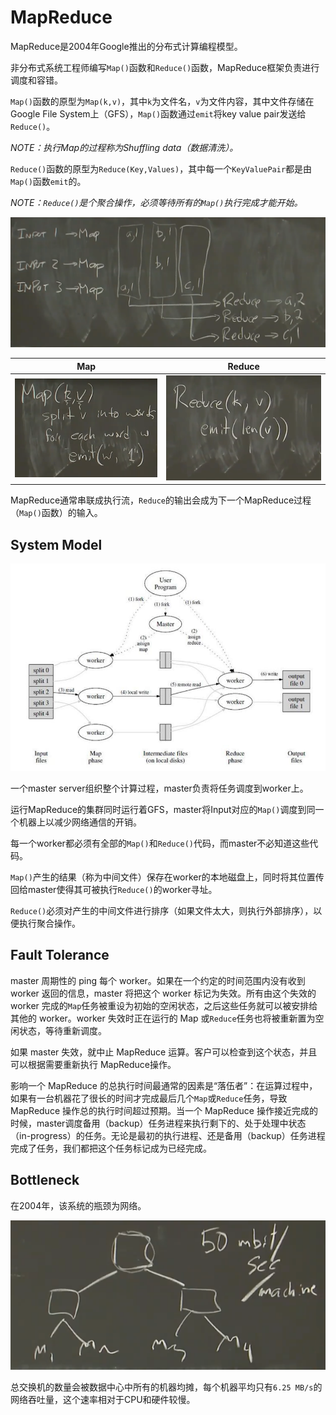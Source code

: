 # MapReduce

MapReduce是2004年Google推出的分布式计算编程模型。

非分布式系统工程师编写`Map()`函数和`Reduce()`函数，MapReduce框架负责进行调度和容错。

`Map()`函数的原型为`Map(k,v)`，其中`k`为文件名，`v`为文件内容，其中文件存储在Google File System上（GFS），`Map()`函数通过`emit`将key value pair发送给`Reduce()`。

*NOTE：执行Map的过程称为Shuffling data（数据清洗）。*

`Reduce()`函数的原型为`Reduce(Key,Values)`，其中每一个`KeyValuePair`都是由`Map()`函数`emit`的。

*NOTE：`Reduce()`是个聚合操作，必须等待所有的`Map()`执行完成才能开始。*

![F1](./F1.jpg)

|Map|Reduce|
|-|-|
|![F2](./F2.jpg)|![F3](./F3.jpg)|

MapReduce通常串联成执行流，`Reduce`的输出会成为下一个MapReduce过程（`Map()`函数）的输入。

## System Model

![F4](./F4.jpg)

一个master server组织整个计算过程，master负责将任务调度到worker上。

运行MapReduce的集群同时运行着GFS，master将Input对应的`Map()`调度到同一个机器上以减少网络通信的开销。

每一个worker都必须有全部的`Map()`和`Reduce()`代码，而master不必知道这些代码。

`Map()`产生的结果（称为中间文件）保存在worker的本地磁盘上，同时将其位置传回给master使得其可被执行`Reduce()`的worker寻址。

`Reduce()`必须对产生的中间文件进行排序（如果文件太大，则执行外部排序），以便执行聚合操作。

## Fault Tolerance

master 周期性的 ping 每个 worker。如果在一个约定的时间范围内没有收到 worker 返回的信息，master 将把这个 worker 标记为失效。所有由这个失效的 worker 完成的`Map`任务被重设为初始的空闲状态，之后这些任务就可以被安排给其他的 worker。worker 失效时正在运行的 Map 或`Reduce`任务也将被重新置为空闲状态，等待重新调度。

如果 master 失效，就中止 MapReduce 运算。客户可以检查到这个状态，并且可以根据需要重新执行 MapReduce操作。

影响一个 MapReduce 的总执行时间最通常的因素是“落伍者”：在运算过程中，如果有一台机器花了很长的时间才完成最后几个`Map`或`Reduce`任务，导致 MapReduce 操作总的执行时间超过预期。当一个 MapReduce 操作接近完成的时候，master调度备用（backup）任务进程来执行剩下的、处于处理中状态（in-progress）的任务。无论是最初的执行进程、还是备用（backup）任务进程完成了任务，我们都把这个任务标记成为已经完成。

## Bottleneck

在2004年，该系统的瓶颈为网络。

![F5](./F5.jpg)

总交换机的数量会被数据中心中所有的机器均摊，每个机器平均只有`6.25 MB/s`的网络吞吐量，这个速率相对于CPU和硬件较慢。


